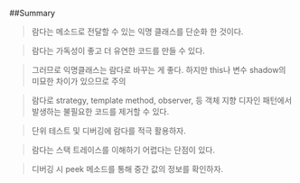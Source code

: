 ##Summary
> 람다는 메소드로 전달할 수 있는 익명 클래스를 단순화 한 것이다.

> 람다는 가독성이 좋고 더 유연한 코드를 만들 수 있다.

> 그러므로 익명클래스는 람다로 바꾸는 게 좋다. 하지만 this나 변수 shadow의 미묘한 차이가 있으므로 주의

> 람다로 strategy, template method, observer, 등 객체 지향 디자인 패턴에서 발생하는 불필요한 코드를 제거할 수 있다.

> 단위 테스트 및 디버깅에 람다를 적극 활용하자.

> 람다는 스택 트레이스를 이해하기 어렵다는 단점이 있다.

> 디버깅 시 peek 메소드를 통해 중간 값의 정보를 확인하자.

